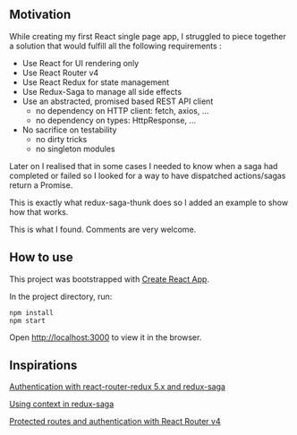 ## Motivation

While creating my first React single page app, I struggled to piece together a solution that would fulfill all the following requirements :

* Use React for UI rendering only
* Use React Router v4
* Use React Redux for state management
* Use Redux-Saga to manage all side effects
* Use an abstracted, promised based REST API client
    - no dependency on HTTP client: fetch, axios, ...
    - no dependency on types: HttpResponse, ...
* No sacrifice on testability
    - no dirty tricks
    - no singleton modules

Later on I realised that in some cases I needed to know when a saga
had completed or failed so I looked for a way to have dispatched 
actions/sagas return a Promise.

This is exactly what redux-saga-thunk does so I added an example to
show how that works.

This is what I found. Comments are very welcome.

## How to use

This project was bootstrapped with [Create React App](https://github.com/facebook/create-react-app).

In the project directory, run:

```
npm install
npm start
```

Open [http://localhost:3000](http://localhost:3000) to view it in the browser.

## Inspirations

[Authentication with react-router-redux 5.x and redux-saga](https://medium.com/@stepankuzmin/authentication-with-react-router-redux-5-x-and-redux-saga-55da66b54be7)

[Using context in redux-saga](https://blog.faraday.io/context-in-redux-saga/)

[Protected routes and authentication with React Router v4](https://tylermcginnis.com/react-router-protected-routes-authentication/)

